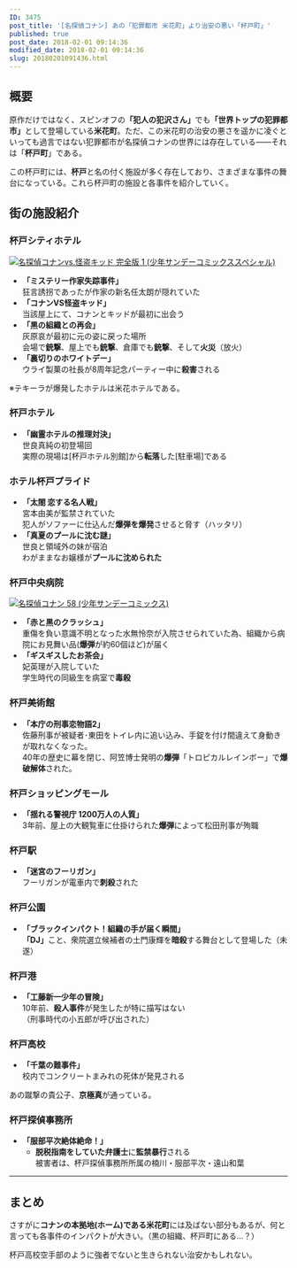 ```yaml
---
ID: 3475
post_title: '[名探偵コナン] あの「犯罪都市 米花町」より治安の悪い「杯戸町」'
published: true
post_date: 2018-02-01 09:14:36
modified_date: 2018-02-01 09:14:36
slug: 20180201091436.html
---
```

<h2>概要</h2>
<p>原作だけではなく、スピンオフの<strong>「犯人の犯沢さん」</strong>でも<strong>「世界トップの犯罪都市」</strong>として登場している<strong>米花町</strong>。ただ、この米花町の治安の悪さを遥かに凌ぐといっても過言ではない犯罪都市が名探偵コナンの世界には存在している――それは「<strong>杯戸町</strong>」である。</p>
<p>この杯戸町には、<strong>杯戸</strong>と名の付く施設が多く存在しており、さまざまな事件の舞台になっている。これら杯戸町の施設と各事件を紹介していく。</p>
<p><!--more--></p>
<h2>街の施設紹介</h2>
<h3>杯戸シティホテル</h3>
<a href="http://www.amazon.co.jp/exec/obidos/ASIN/4091255426/chafuso-22/ref=nosim/" class="hyde-city-eyecatch"><img decoding="async" lazyload="lazy" src="https://images-fe.ssl-images-amazon.com/images/I/613E7kmXAtL._SL160_.jpg" alt="名探偵コナンvs.怪盗キッド 完全版 1 (少年サンデーコミックススペシャル)"></a>
<ul>
<li><strong>「ミステリー作家失踪事件」</strong><br />
狂言誘拐であったが作家の新名任太朗が隠れていた</li>
<li><strong>「コナンVS怪盗キッド」</strong><br />
当該屋上にて、コナンとキッドが最初に出会う</li>
<li><strong>「黒の組織との再会」</strong><br />
灰原哀が最初に元の姿に戻った場所<br />
会場で<strong>銃撃</strong>、屋上でも<strong>銃撃</strong>、倉庫でも<strong>銃撃</strong>、そして<strong>火災</strong>（放火）</li>
<li><strong>「裏切りのホワイトデー」</strong><br />
ウライ製菓の社長が8周年記念パーティー中に<strong>殺害</strong>される</li>
</ul>
<p>※テキーラが爆発したホテルは米花ホテルである。</p>
<h3>杯戸ホテル</h3>
<ul>
<li><strong>「幽霊ホテルの推理対決」</strong><br />
世良真純の初登場回<br />
実際の現場は[杯戸ホテル別館]から<strong>転落</strong>した[駐車場]である</li>
</ul>
<h3>ホテル杯戸プライド</h3>
<ul>
<li><strong>「太閤 恋する名人戦」</strong><br />
宮本由美が監禁されていた<br />
犯人がソファーに仕込んだ<strong>爆弾を爆発</strong>させると脅す（ハッタリ）</li>
<li><strong>「真夏のプールに沈む謎」</strong><br />
世良と領域外の妹が宿泊<br />
わがままなお嬢様が<strong>プールに沈められた</strong></li>
</ul>
<h3>杯戸中央病院</h3>
<a href="http://www.amazon.co.jp/exec/obidos/ASIN/4091211550/chafuso-22/ref=nosim/" class="hyde-city-eyecatch"><img decoding="async" lazyload="lazy" src="https://images-fe.ssl-images-amazon.com/images/I/616-D531e7L._SL160_.jpg" alt="名探偵コナン 58 (少年サンデーコミックス)"></a>
<ul>
<li><strong>「赤と黒のクラッシュ」</strong><br />
重傷を負い意識不明となった水無怜奈が入院させられていた為、組織から病院にお見舞い品(<strong>爆弾</strong>が約60個ほど)が届く</li>
<li><strong>「ギスギスしたお茶会」</strong><br />
妃英理が入院していた<br />
学生時代の同級生を病室で<strong>毒殺</strong></li>
</ul>
<h3>杯戸美術館</h3>
<ul>
<li><strong>「本庁の刑事恋物語2」</strong><br />
佐藤刑事が被疑者･東田をトイレ内に追い込み、手錠を付け間違えて身動きが取れなくなった。<br />
40年の歴史に幕を閉じ、阿笠博士発明の<strong>爆弾</strong>「トロピカルレインボー」で<strong>爆破解体</strong>された。 </li>
</ul>
<h3>杯戸ショッピングモール</h3>
<ul>
<li><strong>「揺れる警視庁 1200万人の人質」</strong><br />
3年前、屋上の大観覧車に仕掛けられた<strong>爆弾</strong>によって松田刑事が殉職</li>
</ul>
<h3>杯戸駅</h3>
<ul>
<li><strong>「迷宮のフーリガン」</strong><br />
フーリガンが電車内で<strong>刺殺</strong>された</li>
</ul>
<h3>杯戸公園</h3>
<ul>
<li><strong>「ブラックインパクト！組織の手が届く瞬間」</strong><br />
<strong>「DJ」</strong>こと、衆院選立候補者の土門康輝を<strong>暗殺</strong>する舞台として登場した（未遂）</li>
</ul>
<h3>杯戸港</h3>
<ul>
<li><strong>「工藤新一少年の冒険」</strong><br />
10年前、<strong>殺人事件</strong>が発生したが特に描写はない<br />
（刑事時代の小五郎が呼び出された）</li>
</ul>
<h3>杯戸高校</h3>
<ul>
<li><strong>「千葉の難事件」</strong><br />
校内でコンクリートまみれの死体が発見される</li>
</ul>
<p>あの蹴撃の貴公子、<strong>京極真</strong>が通っている。</p>
<h3>杯戸探偵事務所</h3>
<ul>
<li><strong>「服部平次絶体絶命！」</strong>
<ul>
<li><strong>脱税指南をしていた弁護士</strong>に<strong>監禁暴行</strong>される<br />
被害者は、杯戸探偵事務所所属の楠川・服部平次・遠山和葉</li>
</ul>
</li>
</ul>
<hr />
<h2>まとめ</h2>
<p>さすがに<strong>コナンの本拠地(ホーム)である米花町</strong>には及ばない部分もあるが、何と言っても各事件のインパクトが大きい。（黒の組織、杯戸町にある…？）</p>
<p>杯戸高校空手部のように強者でないと生きられない治安かもしれない。</p>